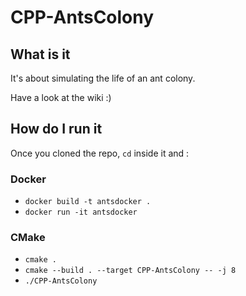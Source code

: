 # CPP-AntsColony

## What is it
It's about simulating the life of an ant colony.

Have a look at the wiki :)


## How do I run it

Once you cloned the repo, `cd` inside it and : 
### Docker
- `docker build -t antsdocker .`
- `docker run -it antsdocker`

### CMake
- `cmake .`
- `cmake --build . --target CPP-AntsColony -- -j 8`
- `./CPP-AntsColony`

